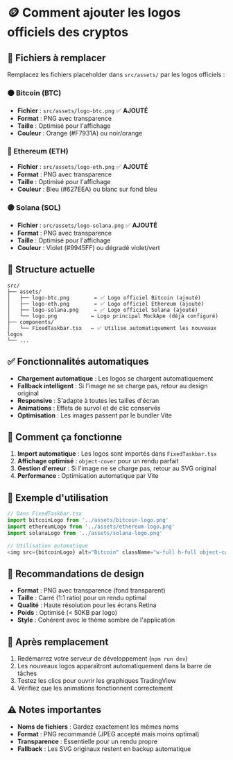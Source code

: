 # 🪙 Comment ajouter les logos officiels des cryptos

## 📁 Fichiers à remplacer

Remplacez les fichiers placeholder dans `src/assets/` par les logos officiels :

### 🟠 Bitcoin (BTC)
- **Fichier** : `src/assets/logo-btc.png` ✅ **AJOUTÉ**
- **Format** : PNG avec transparence
- **Taille** : Optimisé pour l'affichage
- **Couleur** : Orange (#F7931A) ou noir/orange

### 🔵 Ethereum (ETH)
- **Fichier** : `src/assets/logo-eth.png` ✅ **AJOUTÉ**
- **Format** : PNG avec transparence
- **Taille** : Optimisé pour l'affichage
- **Couleur** : Bleu (#627EEA) ou blanc sur fond bleu

### 🟣 Solana (SOL)
- **Fichier** : `src/assets/logo-solana.png` ✅ **AJOUTÉ**
- **Format** : PNG avec transparence
- **Taille** : Optimisé pour l'affichage
- **Couleur** : Violet (#9945FF) ou dégradé violet/vert

## 🎯 Structure actuelle

```
src/
├── assets/
│   ├── logo-btc.png        ← ✅ Logo officiel Bitcoin (ajouté)
│   ├── logo-eth.png        ← ✅ Logo officiel Ethereum (ajouté)
│   ├── logo-solana.png     ← ✅ Logo officiel Solana (ajouté)
│   └── logo.png           ← Logo principal MockApe (déjà configuré)
├── components/
│   └── FixedTaskbar.tsx   ← ✅ Utilise automatiquement les nouveaux logos
└── ...
```

## ✅ Fonctionnalités automatiques

- **Chargement automatique** : Les logos se chargent automatiquement
- **Fallback intelligent** : Si l'image ne se charge pas, retour au design original
- **Responsive** : S'adapte à toutes les tailles d'écran
- **Animations** : Effets de survol et de clic conservés
- **Optimisation** : Les images passent par le bundler Vite

## 🔧 Comment ça fonctionne

1. **Import automatique** : Les logos sont importés dans `FixedTaskbar.tsx`
2. **Affichage optimisé** : `object-cover` pour un rendu parfait
3. **Gestion d'erreur** : Si l'image ne se charge pas, retour au SVG original
4. **Performance** : Optimisation automatique par Vite

## 📝 Exemple d'utilisation

```typescript
// Dans FixedTaskbar.tsx
import bitcoinLogo from '../assets/bitcoin-logo.png'
import ethereumLogo from '../assets/ethereum-logo.png'
import solanaLogo from '../assets/solana-logo.png'

// Utilisation automatique
<img src={bitcoinLogo} alt="Bitcoin" className="w-full h-full object-cover" />
```

## 🎨 Recommandations de design

- **Format** : PNG avec transparence (fond transparent)
- **Taille** : Carré (1:1 ratio) pour un rendu optimal
- **Qualité** : Haute résolution pour les écrans Retina
- **Poids** : Optimisé (< 50KB par logo)
- **Style** : Cohérent avec le thème sombre de l'application

## 🚀 Après remplacement

1. Redémarrez votre serveur de développement (`npm run dev`)
2. Les nouveaux logos apparaîtront automatiquement dans la barre de tâches
3. Testez les clics pour ouvrir les graphiques TradingView
4. Vérifiez que les animations fonctionnent correctement

## ⚠️ Notes importantes

- **Noms de fichiers** : Gardez exactement les mêmes noms
- **Format** : PNG recommandé (JPEG accepté mais moins optimal)
- **Transparence** : Essentielle pour un rendu propre
- **Fallback** : Les SVG originaux restent en backup automatique
